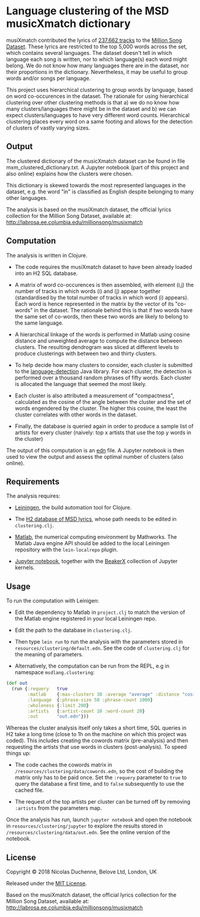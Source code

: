 # Language clustering of the MSD musicXmatch dictionary 

musiXmatch contributed the lyrics of 
[237,662 tracks](https://labrosa.ee.columbia.edu/millionsong/musixmatch) 
to the [Million Song Dataset](https://labrosa.ee.columbia.edu/millionsong/). 
These lyrics are restricted to the top 5,000 words across the set, 
which contains several languages. The dataset doesn't tell in which language 
each song is written, nor to which language(s) each word might belong. 
We do not know how many languages there are in the dataset, nor their proportions 
in the dictionary. Nevertheless, it may be useful to group words and/or songs per language. 

This project uses hierarchical clustering to group words by language, 
based on word co-occurences in the dataset. The rationale for using hierarchical 
clustering over other clustering methods is that a) we do no know how many 
clusters/languages there might be in the dataset and b) we can expect 
clusters/languages to have very different word counts. 
Hierarchical clustering places every word on a same footing and allows 
for the detection of clusters of vastly varying sizes.

## Output

The clustered dictionary of the musicXmatch dataset can be found in file 
mxm_clustered_dictionary.txt. A Jupyter notebook (part of this project and also online) 
explains how the clusters were chosen.

This dictionary is skewed towards the most represented languages in the dataset, 
e.g. the word "in" is classified as English despite belonging to many other languages.

The analysis is based on the musiXmatch dataset, the official lyrics collection 
for the Million Song Dataset, available at: http://labrosa.ee.columbia.edu/millionsong/musixmatch

## Computation

The analysis is written in Clojure.

* The code requires the musiXmatch dataset to have been already loaded into 
an H2 SQL database.
 
* A matrix of word co-occurences is then assembled, with element (i,j) 
the number of tracks in which words (i) and (j) appear together
(standardised by the total number of tracks in which word (i) appears). 
Each word is hence represented in the matrix by the vector of its 
"co-words" in the dataset. The rationale behind this is that if two 
words have the same set of co-words, then these two words are likely
 to belong to the same language.

* A hierarchical linkage of the words is performed in Matlab using 
cosine distance and unweighted average to compute the distance between clusters. 
The resulting dendrogram was sliced at different levels to produce clusterings 
with between two and thirty clusters. 

* To help decide how many clusters to consider, each cluster is submitted to 
the [language-detection](https://code.google.com/archive/p/language-detection/)
Java library. For each cluster, the detection is 
performed over a thousand random phrases of fifty words. Each cluster is 
allocated the language that seemed the most likely.

* Each cluster is also attributed a measurement of "compactness", 
calculated as the cosine of the angle between the cluster and the set 
of words engendered by the cluster. The higher this cosine, the least the 
cluster correlates with other words in the dataset. 

* Finally, the database is queried again in order to produce a sample list
 of artists for every cluster (naively: top x artists that use the top y words 
 in the cluster)

The output of this computation is an [edn](https://github.com/edn-format/edn) file. A Jupyter notebook is then used to view 
the output and assess the optimal number of clusters (also online). 

## Requirements

The analysis requires:
 
* [Leiningen](https://leiningen.org/), the build automation tool for Clojure.
 
* The [H2 database of MSD lyrics](https://github.com/belovehq/msd-lyrics-to-h2), whose path
needs to be edited in `clustering.clj`.

* [Matlab](https://github.com/belovehq/msd-lyrics-to-h2), the numerical computing environment by Mathworks. 
The Matlab Java engine API should be added to the local Leiningen repository with the `lein-localrepo` plugin.

* [Jupyter notebook](http://jupyter.org/), together with the [BeakerX](http://beakerx.com/) collection of Jupyter kernels. 

## Usage

To run the computation with Leinigen: 

* Edit the dependency to Matlab in `project.clj` to match the version of the Matlab engine 
registered in your local Leiningen repo. 

* Edit the path to the database in `clustering.clj`. 

* Then type `lein run` to run the analysis with the parameters 
stored in `resources/clustering/default.edn`. See the code of `clustering.clj` 
for the meaning of parameters.

* Alternatively, the computation can be run from the REPL, 
e.g in namespace `msdlang.clustering`:

```clojure
(def out 
  (run {:requery   true
        :matlab    {:max-clusters 30 :average "average" :distance "cosine"}
        :language  {:phrase-size 50 :phrase-count 1000}
        :wholeness {:limit 200}
        :artists   {:artist-count 10 :word-count 20}
        :out       "out.edn"}))
``` 

Whereas the cluster analysis itself only takes a short time, SQL queries in H2
take a long time (close to 1h on the machine on which this project was coded). 
This includes creating the cowords matrix (pre-analysis) and 
then requesting the artists that use words in clusters (post-analysis). To speed things up: 

* The code caches the cowords matrix in `/resources/clustering/data/cowords.edn`, 
so the cost of building the matrix only has to be paid once. Set the `:requery`
parameter to `true` to query the database a first time, 
and to `false` subsequently to use the cached file.

* The request of the top artists per cluster can be turned off by removing `:artists` 
from the parameters map. 

Once the analysis has run, launch `jupyter notebook` and open the notebook
in `resources/clustering/jupyter` to explore the results stored in 
`/resources/clustering/data/out.edn`. See the online version of the notebook.

## License


Copyright © 2018 Nicolas Duchenne, Belove Ltd, London, UK

Released under the [MIT License](https://opensource.org/licenses/MIT).

Based on the musiXmatch dataset, the official lyrics collection for the Million Song Dataset, 
             available at: http://labrosa.ee.columbia.edu/millionsong/musixmatch
